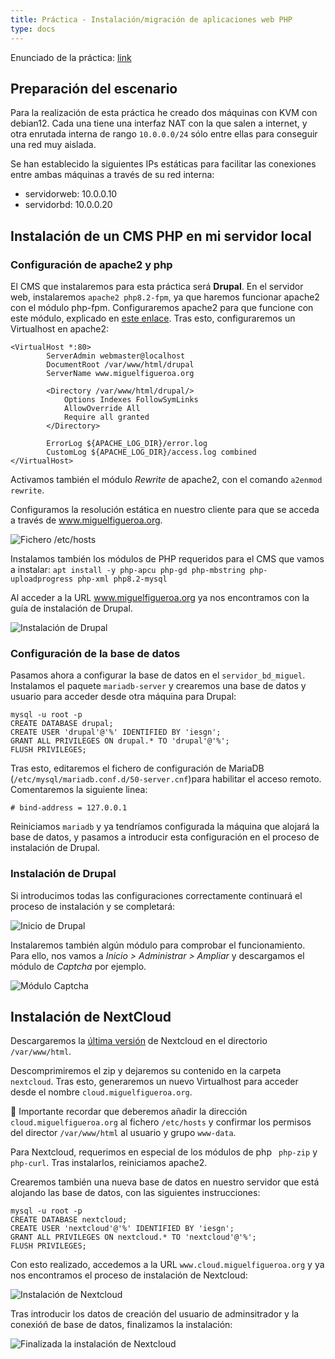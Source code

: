 ```yaml
---
title: Práctica - Instalación/migración de aplicaciones web PHP
type: docs
---
```

Enunciado de la práctica: [link](https://fp.josedomingo.org/iaw/2_php/practica.html)

## Preparación del escenario
Para la realización de esta práctica he creado dos máquinas con KVM con debian12. Cada una tiene una interfaz NAT con la que salen a internet, y otra enrutada interna de rango `10.0.0.0/24` sólo entre ellas para conseguir una red muy aislada.

Se han establecido la siguientes IPs estáticas para facilitar las conexiones entre ambas máquinas a través de su red interna:

- servidorweb: 10.0.0.10
- servidorbd:  10.0.0.20

## Instalación de un CMS PHP en mi servidor local
### Configuración de apache2 y php
El CMS que instalaremos para esta práctica será **Drupal**. En el servidor web, instalaremos `apache2 php8.2-fpm`, ya que haremos funcionar apache2 con el módulo php-fpm. Configuraremos apache2 para que funcione con este módulo, explicado en [este enlace](http://web.miguelfigueroa.es/docs/iweb/unidad-2-php/taller2/#configuraci%c3%b3n-de-apache2-con-fpm-php). Tras esto, configuraremos un Virtualhost en apache2:

```        
<VirtualHost *:80>
        ServerAdmin webmaster@localhost
        DocumentRoot /var/www/html/drupal
        ServerName www.miguelfigueroa.org

        <Directory /var/www/html/drupal/>
            Options Indexes FollowSymLinks
            AllowOverride All
            Require all granted
        </Directory>    

        ErrorLog ${APACHE_LOG_DIR}/error.log
        CustomLog ${APACHE_LOG_DIR}/access.log combined
</VirtualHost>
```

Activamos también el módulo *Rewrite* de apache2, con el comando `a2enmod rewrite`.

Configuramos la resolución estática en nuestro cliente para que se acceda a través de www.miguelfigueroa.org.

![Fichero `/etc/hosts`](/images/p-1.png)

Instalamos también los módulos de PHP requeridos para el CMS que vamos a instalar: `apt install -y php-apcu php-gd php-mbstring php-uploadprogress php-xml php8.2-mysql`

Al acceder a la URL www.miguelfigueroa.org ya nos encontramos con la guía de instalación de Drupal.

![Instalación de Drupal](/images/p-2.png)


### Configuración de la base de datos
Pasamos ahora a configurar la base de datos en el `servidor_bd_miguel`. Instalamos el paquete `mariadb-server` y crearemos una base de datos y usuario para acceder desde otra máquina para Drupal:

```
mysql -u root -p
CREATE DATABASE drupal;
CREATE USER 'drupal'@'%' IDENTIFIED BY 'iesgn';
GRANT ALL PRIVILEGES ON drupal.* TO 'drupal'@'%';
FLUSH PRIVILEGES;
```
Tras esto, editaremos el fichero de configuración de MariaDB (`/etc/mysql/mariadb.conf.d/50-server.cnf`)para habilitar el acceso remoto. Comentaremos la siguiente linea:
```
# bind-address = 127.0.0.1
```

Reiniciamos `mariadb` y ya tendríamos configurada la máquina que alojará la base de datos, y pasamos a introducir esta configuración en el proceso de instalación de Drupal.

### Instalación de Drupal

Si introducimos todas las configuraciones correctamente continuará el proceso de instalación y se completará:

![Inicio de Drupal](/images/p-3.png)

Instalaremos también algún módulo para comprobar el funcionamiento. Para ello, nos vamos a *Inicio > Administrar > Ampliar* y descargamos el módulo de *Captcha* por ejemplo.

![Módulo Captcha](/images/p-4.png)

## Instalación de NextCloud
Descargaremos la [última versión](https://download.nextcloud.com/server/releases/latest.zip) de Nextcloud en el directorio `/var/www/html`.

Descomprimiremos el zip y dejaremos su contenido en la carpeta `nextcloud`. Tras esto, generaremos un nuevo Virtualhost para acceder desde el nombre `cloud.miguelfigueroa.org`.

🤚 Importante recordar que deberemos añadir la dirección `cloud.miguelfigueroa.org` al fichero `/etc/hosts` y confirmar los permisos del director `/var/www/html` al usuario y grupo `www-data`.

Para Nextcloud, requerimos en especial de los módulos de php ` php-zip` y `php-curl`. Tras instalarlos, reiniciamos apache2.

Crearemos también una nueva base de datos en nuestro servidor que está alojando las base de datos, con las siguientes instrucciones:

```
mysql -u root -p
CREATE DATABASE nextcloud;
CREATE USER 'nextcloud'@'%' IDENTIFIED BY 'iesgn';
GRANT ALL PRIVILEGES ON nextcloud.* TO 'nextcloud'@'%';
FLUSH PRIVILEGES;
```
Con esto realizado, accedemos a la URL `www.cloud.miguelfigueroa.org` y ya nos encontramos el proceso de instalación de Nextcloud:

![Instalación de Nextcloud](/images/p-5.png)

Tras introducir los datos de creación del usuario de adminsitrador y la conexióń de base de datos, finalizamos la instalación:

![Finalizada la instalación de Nextcloud](/images/p-6.png)